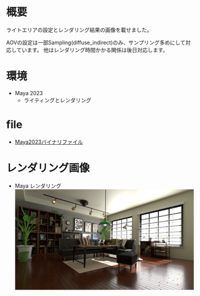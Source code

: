 # 概要
ライトエリアの設定とレンダリング結果の画像を載せました。

AOVの設定は一部Sampling(diffuse_indirect)のみ、サンプリング多めにして対応しています。
他はレンダリング時間かかる関係は後日対応します。

# 環境
- Maya 2023
   - ライティングとレンダリング

# file
- [Maya2023バイナリファイル](my_0703_Chap04_Room_Start.0002.mb)


# レンダリング画像
- Maya レンダリング
![rendering 01](renderingimage_my7.jpg)